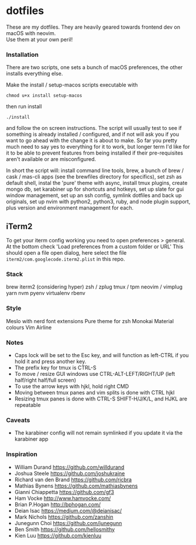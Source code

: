 # dotfiles

These are my dotfiles. They are heavily geared towards frontend dev on macOS with neovim.  
Use them at your own peril!

### Installation

There are two scripts, one sets a bunch of macOS preferences, the other installs everything else.

Make the install / setup-macos scripts executable with
```
chmod u+x install setup-macos
```
then run install
```
./install
```
and follow the on screen instructions. 
The script will usually test to see if something is already installed / configured, and if not will ask you if you want to go ahead with the change it is about to make. So far you pretty much need to say yes to everything for it to work, but longer term I'd like for it to be able to prevent features from being installed if their pre-requisites aren't available or are misconfigured.

In short the script will: install command line tools, brew, a bunch of brew / cask / mas-cli apps (see the brewfiles directory for specifics), set zsh as default shell, instal the 'pure' theme with async, install tmux plugins, create mongo db, set karabiner up for shortcuts and hotkeys, set up slate for gui window management, set up an ssh config, symlink dotfiles and back up originals, set up nvim with python2, python3, ruby, and node plugin support, plus version and environment management for each. 

## iTerm2

To get your iterm config working you need to open preferences > general.
At the bottom check 'Load preferences from a custom folder or URL'
This should open a file open dialog, here select the file
`iterm2/com.googlecode.iterm2.plist` in this repo.

### Stack

brew
iterm2 (considering hyper)
zsh / zplug
tmux / tpm
neovim / vimplug
yarn
nvm
pyenv
virtualenv
rbenv

### Style

Meslo with nerd font extensions
Pure theme for zsh
Monokai Material colours
Vim Airline

### Notes

- Caps lock will be set to the Esc key, and will function as left-CTRL if you hold it and press another key.
- The prefix key for tmux is CTRL-S
- To move / resize GUI windows use CTRL-ALT-LEFT/RIGHT/UP (left half/right half/full screen)
- To use the arrow keys with hjkl, hold right CMD
- Moving between tmux panes and vim splits is done with CTRL hjkl
- Resizing tmux panes is done with CTRL-S SHIFT-H/J/K/L, and HJKL are repeatable

### Caveats

- The karabiner config will not remain symlinked if you update it via the karabiner app

### Inspiration

- William Durand https://github.com/willdurand
- Joshua Steele https://github.com/joshukraine
- Richard van den Brand https://github.com/ricbra
- Mathias Bynens https://github.com/mathiasbynens
- Gianni Chiappetta https://github.com/gf3
- Ham Vocke http://www.hamvocke.com/
- Brian P.Hogan http://bphogan.com/
- Deian Isac https://medium.com/@deianisac/
- Mark Nichols https://github.com/zanshin
- Junegunn Choi https://github.com/junegunn
- Ben Smith https://github.com/hellosmithy
- Kien Luu https://github.com/kienluu
